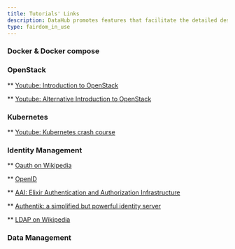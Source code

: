 ```yaml
---
title: Tutorials' Links
description: DataHub promotes features that facilitate the detailed description of experimental metadata at the sample level, utilizing standards to ensure ISA-model compliance for ISA-JSON export.
type: fairdom_in_use
---
```


### Docker & Docker compose

### OpenStack

** [Youtube: Introduction to OpenStack](https://www.youtube.com/playlist?list=PLT98CRl2KxKHCPoR1nHmG2Tl5Q4r1-aiJ)

** [Youtube: Alternative Introduction to OpenStack](https://www.youtube.com/watch?v=_gWfFEuert8&t=1076s)

### Kubernetes
** [Youtube: Kubernetes crash course](https://www.youtube.com/watch?v=s_o8dwzRlu4)

### Identity Management

** [Oauth on Wikipedia](https://en.wikipedia.org/wiki/OAuth)

** [OpenID](https://goauthentik.io/)

** [AAI: Elixir Authentication and Authorization Infrastructure](https://elixir-europe.org/platforms/compute/aai)

** [Authentik: a simplified but powerful identity server](https://goauthentik.io/)

** [LDAP on Wikipedia](https://en.wikipedia.org/wiki/Lightweight_Directory_Access_Protocol)

### Data Management
